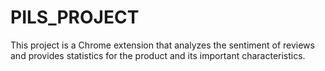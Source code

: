 # PILS_PROJECT

This project is a Chrome extension that analyzes the sentiment of reviews and provides statistics for the product and its important characteristics.

